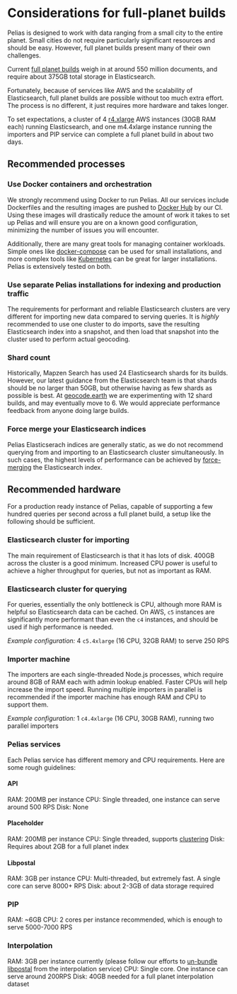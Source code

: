 # Considerations for full-planet builds

Pelias is designed to work with data ranging from a small city to the entire planet. Small cities do
not require particularly significant resources and should be easy. However, full planet builds
present many of their own challenges.

Current [full planet builds](https://pelias-dashboard.geocode.earth) weigh in at around 550 million
documents, and require about 375GB total storage in Elasticsearch.

Fortunately, because of services like AWS and the scalability of Elasticsearch, full planet builds
are possible without too much extra effort. The process is no different, it just requires more
hardware and takes longer.

To set expectations, a cluster of 4 [r4.xlarge](https://aws.amazon.com/ec2/instance-types/) AWS
instances (30GB RAM each) running Elasticsearch, and one m4.4xlarge instance running the importers
and PIP service can complete a full planet build in about two days.

## Recommended processes

### Use Docker containers and orchestration

We strongly recommend using Docker to run Pelias. All our services include Dockerfiles and the
resulting images are pushed to [Docker Hub](https://hub.docker.com/r/pelias/) by our CI. Using these
images will drastically reduce the amount of work it takes to set up Pelias and will ensure you are
on a known good configuration, minimizing the number of issues you will encounter.

Additionally, there are many great tools for managing container workloads. Simple ones like
[docker-compose](https://github.com/pelias/docker/) can be used for small installations, and more
complex tools like [Kubernetes](https://github.com/pelias/kubernetes) can be great for larger
installations. Pelias is extensively tested on both.

### Use separate Pelias installations for indexing and production traffic

The requirements for performant and reliable Elasticsearch clusters are very different for importing
new data compared to serving queries. It is _highly_ recommended to use one cluster to do imports,
save the resulting Elasticsearch index into a snapshot, and then load that snapshot into the cluster
used to perform actual geocoding.

### Shard count

Historically, Mapzen Search has used 24 Elasticsearch shards for its builds. However, our latest
guidance from the Elasticsearch team is that shards should be no larger than 50GB, but otherwise
having as few shards as possible is best. At [geocode.earth](https://geocode.earth) we are
experimenting with 12 shard builds, and may eventually move to 6. We would appreciate performance
feedback from anyone doing large builds.

### Force merge your Elasticsearch indices

Pelias Elasticserach indices are generally static, as we do not recommend querying from and
importing to an Elasticsearch cluster simultaneously. In such cases, the highest levels of
performance can be achieved by [force-merging](https://www.elastic.co/guide/en/elasticsearch/reference/current/indices-forcemerge.html) the Elasticsearch index.

## Recommended hardware

For a production ready instance of Pelias, capable of supporting a few hundred queries per second
across a full planet build, a setup like the following should be sufficient.

### Elasticsearch cluster for importing

The main requirement of Elasticsearch is that it has lots of disk. 400GB across the
cluster is a good minimum. Increased CPU power is useful to achieve a higher throughput for queries,
but not as important as RAM.


### Elasticsearch cluster for querying

For queries, essentially the only bottleneck is CPU, although more RAM is helpful so Elasticsearch
data can be cached. On AWS, `c5` instances are significantly more performant than even the `c4`
instances, and should be used if high performance is needed.

_Example configuration:_ 4 `c5.4xlarge` (16 CPU, 32GB RAM) to serve 250 RPS

### Importer machine

The importers are each single-threaded Node.js processes, which require around 8GB of RAM
each with admin lookup enabled. Faster CPUs will help increase the import speed. Running multiple
importers in parallel is recommended if the importer machine has enough RAM and CPU to support them.

_Example configuration:_ 1 `c4.4xlarge` (16 CPU, 30GB RAM), running two parallel importers

### Pelias services

Each Pelias service has different memory and CPU requirements. Here are some rough guidelines:

#### API
RAM: 200MB per instance
CPU: Single threaded, one instance can serve around 500 RPS
Disk: None

#### Placeholder
RAM: 200MB per instance
CPU: Single threaded, supports [clustering](https://nodejs.org/api/cluster.html)
Disk: Requires about 2GB for a full planet index

#### Libpostal
RAM: 3GB per instance
CPU: Multi-threaded, but extremely fast. A single core can serve 8000+ RPS
Disk: about 2-3GB of data storage required

### PIP
RAM: ~6GB
CPU: 2 cores per instance recommended, which is enough to serve 5000-7000 RPS

### Interpolation
RAM: 3GB per instance currently (please follow our efforts to [un-bundle
libpostal](https://github.com/pelias/interpolation/issues/106) from the interpolation service)
CPU: Single core. One instance can serve around 200RPS
Disk: 40GB needed for a full planet interpolation dataset
